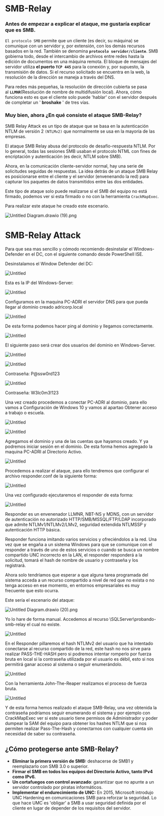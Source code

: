 # SMB-Relay

### Antes de empezar a explicar el ataque, me gustaría explicar que es SMB.

`El protocolo SMB` permite que un cliente (es decir, su máquina) se comunique con un servidor y, por extensión, con los demás recursos basados en la red. También se denomina **`protocolo servidor/cliente`**. SMB gobierna todo, desde el intercambio de archivos entre redes hasta la edición de documentos en una máquina remota. El bloque de mensajes del servidor utiliza **el puerto `TCP 445`** para la conexión y, por supuesto, la transmisión de datos. Si el recurso solicitado se encuentra en la web, la resolución de la dirección se maneja a través del DNS.

Para redes más pequeñas, la resolución de dirección cubierta se pasa al **`LLMNR`**(Resolución de nombre de multidifusión local). Ahora, cómo funciona esto es que el cliente solo puede 'hablar' con el servidor después de completar un ' **broshake** ' de tres vías.

### Muy bien, ahora ¿En qué consiste el ataque SMB-Relay?

SMB Relay Attack es un tipo de ataque que se basa en la autenticación NTLM de versión 2 `(NTLMv2)` que normalmente se usa en la mayoría de las empresas.

El ataque SMB Relay abusa del protocolo de desafío-respuesta NTLM. Por lo general, todas las sesiones SMB usaban el protocolo NTML con fines de encriptación y autenticación (es decir, NTLM sobre SMB).

Ahora, en la comunicación cliente-servidor normal, hay una serie de solicitudes seguidas de respuestas. La idea detrás de un ataque SMB Relay es posicionarse entre el cliente y el servidor (envenenando la red) para capturar los paquetes de datos transmitidos entre las dos entidades.

Este tipo de ataque solo puede realizarse si el SMB del equipo no está firmado, podemos ver si esta firmado o no con la herramienta `CrackMapExec`.

Para realizar este ataque he creado este escenario.

![Untitled Diagram.drawio (19).png](/assets/images/SMB-Relay/Untitled%20Diagram.drawio%20(19).png)

# SMB-Relay Attack

Para que sea mas sencillo y cómodo recomiendo desinstalar el Windows-Defender en el DC, con el siguiente comando desde PowerShell ISE.

Desinstalamos el Window Defender del DC:

![Untitled](/assets/images/SMB-Relay/Untitled.png)

Esta es la IP del Windows-Server:

![Untitled](/assets/images/SMB-Relay/Untitled%201.png)

Configuramos en la maquina PC-ADRI el servidor DNS para que pueda llegar al dominio creado adricorp.local

![Untitled](/assets/images/SMB-Relay/Untitled%202.png)

De esta forma podemos hacer ping al dominio y llegamos correctamente.

![Untitled](/assets/images/SMB-Relay/Untitled%203.png)

El siguiente paso será crear dos usuarios del dominio en Windows-Server.

![Untitled](/assets/images/SMB-Relay/Untitled%204.png)

![Untitled](/assets/images/SMB-Relay/Untitled%205.png)

Contraseña: P@ssw0rd123

![Untitled](/assets/images/SMB-Relay/Untitled%206.png)

Contraseña: W3lc0m3!123

Una vez creado procedemos a conectar PC-ADRI al dominio, para ello vamos a Configuración de Windows 10 y vamos al apartao Obtener acceso a trabajo o escuela.

![Untitled](/assets/images/SMB-Relay/Untitled%207.png)

![Untitled](/assets/images/SMB-Relay/Untitled%208.png)

Agregamos el dominio y una de las cuentas que hayamos creado. Y ya podremos iniciar sesión en el dominio. De esta forma hemos agregado la maquina PC-ADRI al Directorio Activo.

![Untitled](/assets/images/SMB-Relay/Untitled%209.png)

Procedemos a realizar el ataque, para ello tendremos que configurar el archivo responder.conf de la siguiente forma:

![Untitled](/assets/images/SMB-Relay/Untitled%2010.png)

Una vez configurado ejecutaremos el responder de esta forma:

![Untitled](/assets/images/SMB-Relay/Untitled%2011.png)

Responder es un envenenador LLMNR, NBT-NS y MDNS, con un servidor de autenticación no autorizado HTTP/SMB/MSSQL/FTP/LDAP incorporado que admite NTLMv1/NTLMv2/LMv2, seguridad extendida NTLMSSP y autenticación HTTP básica.

Responder funciona imitando varios servicios y ofreciéndolos a la red. Una vez que se engaña a un sistema Windows para que se comunique con el responder a través de uno de estos servicios o cuando se busca un nombre compartido UNC incorrecto en la LAN, el responder responderá a la solicitud, tomará el hash de nombre de usuario y contraseña y los registrará. 

Ahora solo tendríamos que esperar a que alguna tarea programada del sistema acceda a un recurso compartido a nivel de red que no exista o no tenga acceso en ese momento, en entornos empresariales es muy frecuente que esto ocurra.

Este sería el escenario del ataque:

![Untitled Diagram.drawio (20).png](/assets/images/SMB-Relay/Untitled%20Diagram.drawio%20(20).png)

Yo lo hare de forma manual. Accedemos al recurso \\SQLServer\probando-smb-relay el cual no existe.

![Untitled](/assets/images/SMB-Relay/Untitled%2012.png)

En el Responder pillaremos el hash NTLMv2 del usuario que ha intentado conectarse al recurso compartido de la red, este hash no nos sirve para realizar PASS-THE-HASH pero si podremos intentar romperlo por fuerza bruta en local si la contraseña utilizada por el usuario es débil, esto si nos permitirá ganar acceso al sistema o seguir enumerándolo.

![Untitled](/assets/images/SMB-Relay/Untitled%2013.png)

Con la herramienta John-The-Reaper realizamos el proceso de fuerza bruta.

![Untitled](/assets/images/SMB-Relay/Untitled%2014.png)

Y de esta forma hemos realizado el ataque SMB-Relay, una vez obtenida la contraseña podríamos seguir enumerando el sistema y por ejemplo con CrackMapExec ver si este usuario tiene permisos de Administrador y poder dumpear la SAM del equipo para obtener los hashes NTLM que si nos permiten realizar Pass-The-Hash y conectarnos con cualquier cuenta sin necesidad de saber su contraseña.

## ¿Cómo protegerse ante SMB-Relay?

- **Eliminar la primera versión de SMB:** deshacerse de SMB1 y reemplazarlo con SMB 3.0 o superior.
- **Firmar el SMB en todos los equipos del Directorio Activo, tanto IPv4 como IPv6.**
- **Un cortafuegos con control avanzado**: garantizar que no apunte a un servidor controlado por piratas informáticos.
- ****Implementar el endurecimiento de UNC:**** En 2015, Microsoft introdujo UNC Hardening en comunicaciones SMB para reforzar la seguridad. Lo que hace UMC es 'obligar' a SMB a usar seguridad definida por el cliente en lugar de depender de los requisitos del servidor.
